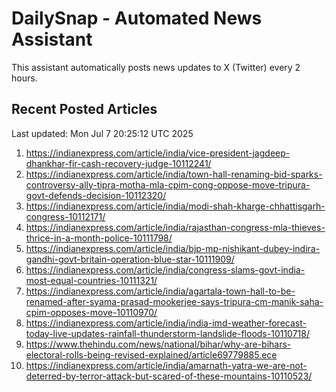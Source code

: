 # DailySnap - Automated News Assistant

This assistant automatically posts news updates to X (Twitter) every 2 hours.

## Recent Posted Articles

Last updated: Mon Jul  7 20:25:12 UTC 2025

1. https://indianexpress.com/article/india/vice-president-jagdeep-dhankhar-fir-cash-recovery-judge-10112241/
2. https://indianexpress.com/article/india/town-hall-renaming-bid-sparks-controversy-ally-tipra-motha-mla-cpim-cong-oppose-move-tripura-govt-defends-decision-10112320/
3. https://indianexpress.com/article/india/modi-shah-kharge-chhattisgarh-congress-10112171/
4. https://indianexpress.com/article/india/rajasthan-congress-mla-thieves-thrice-in-a-month-police-10111798/
5. https://indianexpress.com/article/india/bjp-mp-nishikant-dubey-indira-gandhi-govt-britain-operation-blue-star-10111909/
6. https://indianexpress.com/article/india/congress-slams-govt-india-most-equal-countries-10111321/
7. https://indianexpress.com/article/india/agartala-town-hall-to-be-renamed-after-syama-prasad-mookerjee-says-tripura-cm-manik-saha-cpim-opposes-move-10110970/
8. https://indianexpress.com/article/india/india-imd-weather-forecast-today-live-updates-rainfall-thunderstorm-landslide-floods-10110718/
9. https://www.thehindu.com/news/national/bihar/why-are-bihars-electoral-rolls-being-revised-explained/article69779885.ece
10. https://indianexpress.com/article/india/amarnath-yatra-we-are-not-deterred-by-terror-attack-but-scared-of-these-mountains-10110523/

